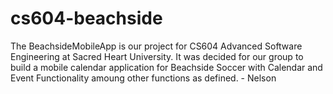 # cs604-beachside

The BeachsideMobileApp is our project for CS604 Advanced Software Engineering at Sacred Heart University.  It was decided for our group to build a mobile calendar application for Beachside Soccer with Calendar and Event Functionality amoung other functions as defined.  - Nelson
